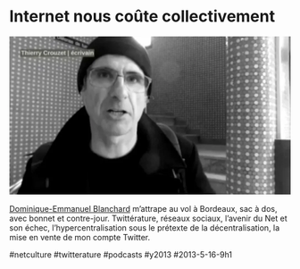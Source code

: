 # Internet nous coûte collectivement

![](_i/BeJfm1.webp)

[Dominique-Emmanuel Blanchard](http://www.deb33.com/) m’attrape au vol à Bordeaux, sac à dos, avec bonnet et contre-jour. Twittérature, réseaux sociaux, l’avenir du Net et son échec, l’hypercentralisation sous le prétexte de la décentralisation, la mise en vente de mon compte Twitter.


#netculture #twitterature #podcasts #y2013 #2013-5-16-9h1
